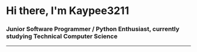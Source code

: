 # Hi there, I'm Kaypee3211
### Junior Software Programmer / Python Enthusiast, currently studying Technical Computer Science
<hr>
